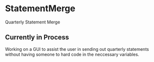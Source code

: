 # StatementMerge
Quarterly Statement Merge

## Currently in Process
Working on a GUI to assist the user in sending out quarterly statements without having someone to hard code in the neccessary variables.
